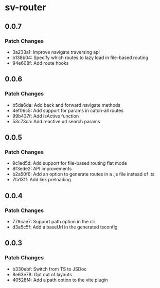 # sv-router

## 0.0.7

### Patch Changes

- 3a233a1: Improve navigate traversing api
- b138b04: Specify which routes to lazy load in file-based routing
- 94e608f: Add route hooks

## 0.0.6

### Patch Changes

- b5da6da: Add back and forward navigate methods
- 4ef06c5: Add support for params in catch-all routes
- 99b437f: Add isActive function
- 53c73ca: Add reactive url search params

## 0.0.5

### Patch Changes

- 9c1ed5d: Add support for file-based routing flat mode
- 8f3ede2: API improvements
- b2a50f6: Add an option to generate routes in a .js file instead of .ts
- 7fa131f: Add link preloading

## 0.0.4

### Patch Changes

- 779cae7: Support path option in the cli
- d3a5c5f: Add a baseUrl in the generated tsconfig

## 0.0.3

### Patch Changes

- b330ebf: Switch from TS to JSDoc
- 8e63e78: Opt out of layouts
- 40528f4: Add a path option to the vite plugin
